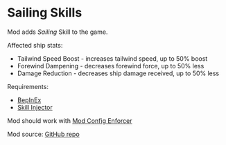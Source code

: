 # Sailing Skills

Mod adds *Sailing* Skill to the game.

Affected ship stats:
- Tailwind Speed Boost - increases tailwind speed, up to 50% boost
- Forewind Dampening - decreases forewind force, up to 50% less
- Damage Reduction - decreases ship damage received, up to 50% less

Requirements:
- [BepInEx](https://valheim.thunderstore.io/package/denikson/BepInExPack_Valheim/)
- [Skill Injector](https://www.nexusmods.com/valheim/mods/341)

Mod should work with [Mod Config Enforcer](https://www.nexusmods.com/valheim/mods/460)

Mod source: [GitHub repo](https://github.com/gaijinx/valheim_mods/tree/main/sailing_skill)

